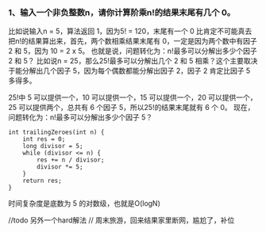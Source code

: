 ### 1、输入一个非负整数n，请你计算阶乘n!的结果末尾有几个 0。
比如说输入n = 5，算法返回 1，因为5! = 120，末尾有一个 0
比肯定不可能真去把n!的结果算出来，首先，两个数相乘结果末尾有 0，一定是因为两个数中有因子 2 和 5，因为 10 = 2 x 5。
也就是说，问题转化为：n!最多可以分解出多少个因子 2 和 5？
比如说n = 25，那么25!最多可以分解出几个 2 和 5 相乘？这个主要取决于能分解出几个因子 5，因为每个偶数都能分解出因子 2，因子 2 肯定比因子 5 多得多。

25!中 5 可以提供一个，10 可以提供一个，15 可以提供一个，20 可以提供一个，25 可以提供两个，总共有 6 个因子 5，所以25!的结果末尾就有 6 个 0。
现在，问题转化为：n!最多可以分解出多少个因子 5？

```
int trailingZeroes(int n) {
    int res = 0;
    long divisor = 5;
    while (divisor <= n) {
        res += n / divisor;
        divisor *= 5;
    }
    return res;
}
```
时间复杂度是底数为 5 的对数级，也就是O(logN)

//todo 另外一个hard解法
// 周末旅游，回来结果家里断网，尴尬了，补位
